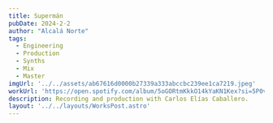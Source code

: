 ```yaml
---
title: Supermán
pubDate: 2024-2-2
author: "Alcalá Norte"
tags:
  - Engineering
  - Production
  - Synths
  - Mix
  - Master
imgUrl: '../../assets/ab67616d0000b27339a333abccbc239ee1ca7219.jpeg'
workUrl: 'https://open.spotify.com/album/5oGORtmKkkO14kYaKN1Kex?si=5P0vrUOHRBqdwRVyDZEzFQ'
description: Recording and production with Carlos Elías Caballero.
layout: '../../layouts/WorksPost.astro'
---
```


